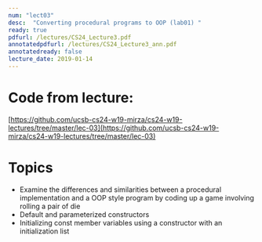 ```yaml
---
num: "lect03"
desc:  "Converting procedural programs to OOP (lab01) "
ready: true
pdfurl: /lectures/CS24_Lecture3.pdf
annotatedpdfurl: /lectures/CS24_Lecture3_ann.pdf
annotatedready: false
lecture_date: 2019-01-14
---
```


# Code from lecture:

[https://github.com/ucsb-cs24-w19-mirza/cs24-w19-lectures/tree/master/lec-03](https://github.com/ucsb-cs24-w19-mirza/cs24-w19-lectures/tree/master/lec-03)

# Topics

* Examine the differences and similarities between a procedural implementation and a OOP style program by coding up a game involving rolling a pair of die 
* Default and parameterized constructors
* Initializing const member variables using a constructor with an initialization list



